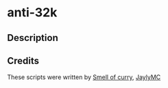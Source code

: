 # anti-32k

## Description


## Credits
These scripts were written by [Smell of curry](https://github.com/smell-of-curry), [JaylyMC](https://github.com/JaylyDev)
